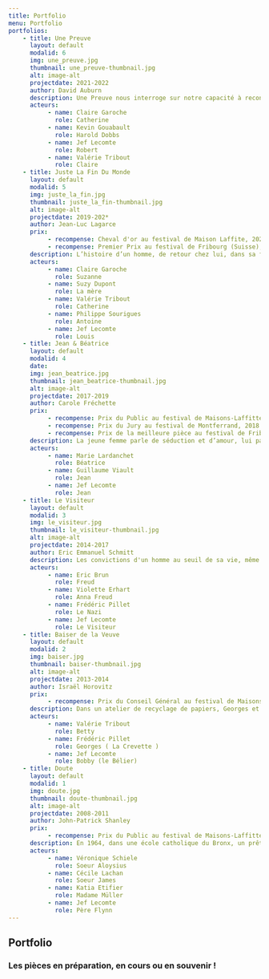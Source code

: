 ```yaml
---
title: Portfolio
menu: Portfolio
portfolios:
	- title: Une Preuve
      layout: default
      modalid: 6
      img: une_preuve.jpg
      thumbnail: une_preuve-thumbnail.jpg
      alt: image-alt
      projectdate: 2021-2022
      author: David Auburn
      description: Une Preuve nous interroge sur notre capacité à reconnaitre le génie, surtout mathématique, quand il est possédé par une femme.
      acteurs:
           - name: Claire Garoche
             role: Catherine
           - name: Kevin Gouabault
             role: Harold Dobbs 
           - name: Jef Lecomte
             role: Robert
           - name: Valérie Tribout
             role: Claire
    - title: Juste La Fin Du Monde
      layout: default
      modalid: 5
      img: juste_la_fin.jpg
      thumbnail: juste_la_fin-thumbnail.jpg 
      alt: image-alt
      projectdate: 2019-202*
      author: Jean-Luc Lagarce
      prix: 
           - recompense: Cheval d'or au festival de Maison Laffite, 2022
           - recompense: Premier Prix au festival de Fribourg (Suisse), 2021
      description: L’histoire d’un homme, de retour chez lui, dans sa famille, après de longues années d’absence, « pour annoncer, dire, seulement dire » sa mort prochaine. Jean-Luc Lagarce fait alors exploser le non-dit familial. Acérée, acerbe, drôle et nécessaire, la parole se libère le temps d’un retour, le retour de Louis.
      acteurs:
           - name: Claire Garoche
             role: Suzanne
           - name: Suzy Dupont
             role: La mère 
           - name: Valérie Tribout
             role: Catherine
           - name: Philippe Sourigues
             role: Antoine
           - name: Jef Lecomte
             role: Louis
    - title: Jean & Béatrice
      layout: default
      modalid: 4
      date: 
      img: jean_beatrice.jpg
      thumbnail: jean_beatrice-thumbnail.jpg
      alt: image-alt
      projectdate: 2017-2019
      author: Carole Fréchette
      prix:
           - recompense: Prix du Public au festival de Maisons-Laffitte, 2018
           - recompense: Prix du Jury au festival de Montferrand, 2018
           - recompense: Prix de la meilleure pièce au festival de Fribourg, Suisse, 2019
      description: La jeune femme parle de séduction et d’amour, lui parle de récompense et de billets de vingt. Ces deux-là peuvent-ils se comprendre ? Béatrice impose à Jean trois épreuves pour révéler le prince charmant qui sommeille – peut-être ! – en lui.
      acteurs:
           - name: Marie Lardanchet
             role: Béatrice
           - name: Guillaume Viault
             role: Jean
           - name: Jef Lecomte
             role: Jean
    - title: Le Visiteur
      layout: default
      modalid: 3
      img: le_visiteur.jpg
      thumbnail: le_visiteur-thumbnail.jpg
      alt: image-alt
      projectdate: 2014-2017
      author: Eric Emmanuel Schmitt
      description: Les convictions d'un homme au seuil de sa vie, même si c'est un génie, quand la peste brune menace et quand on le prive de sa fille sont elles inébranlables ? La raison tient elle face à l'absurde ? Freud, dans son désert, résitera il à la tentation du visiteur ?
      acteurs:
           - name: Eric Brun
             role: Freud
           - name: Violette Erhart
             role: Anna Freud
           - name: Frédéric Pillet
             role: Le Nazi
           - name: Jef Lecomte
             role: Le Visiteur
    - title: Baiser de la Veuve
      layout: default
      modalid: 2
      img: baiser.jpg
      thumbnail: baiser-thumbnail.jpg
      alt: image-alt
      projectdate: 2013-2014
      author: Israël Horovitz
      prix:
           - recompense: Prix du Conseil Général au festival de Maisons-Laffitte, 2014.
      description: Dans un atelier de recyclage de papiers, Georges et Bobby, forçats des temps modernes, vident leurs bières en se remémorant le bon temps passé. Ils attendent Betty, amie de jeunesse, revenue dans cette bourgade reculée après 13 ans d’absence. Elle a changé, elle a réussi. Ces retrouvailles teintées de sarcasmes, de tendresse faussement romantique, de jeux puérils et absurdes laissent percevoir un terrible drame passé sous silence que les années n’ont pas effacé. L‘héroïne vengeresse tisse la toile d’un macabre scénario, nous rappelant que l’arme des humiliés reste la vengeance. Et le pire c’est qu’on rit….
      acteurs:
           - name: Valérie Tribout
             role: Betty
           - name: Frédéric Pillet
             role: Georges ( La Crevette )
           - name: Jef Lecomte
             role: Bobby (le Bélier)
    - title: Doute
      layout: default
      modalid: 1
      img: doute.jpg
      thumbnail: doute-thumbnail.jpg
      alt: image-alt
      projectdate: 2008-2011
      author: John-Patrick Shanley
      prix:
           - recompense: Prix du Public au festival de Maisons-Laffitte, 2011
      description: En 1964, dans une école catholique du Bronx, un prêtre, le père Flynn, chargé de l'enseignement religieux, assume aussi les fonctions de professeur de sport. La directrice, Soeur Aloysius, le soupçonne d'entretenir des rapports ambigus avec un pensionnaire de l'établissement. Cherchant à l'éloigner du jeune garçon, elle tente de convaincre sa mère, Madame Muller, et la jeune soeur James de la culpabilité du prêtre. Mais les accusations qui pèsent sur lui sont elle seulement fondées ?
      acteurs:
           - name: Véronique Schiele
             role: Soeur Aloysius
           - name: Cécile Lachan
             role: Soeur James
           - name: Katia Etifier 
             role: Madame Müller
           - name: Jef Lecomte
             role: Père Flynn
---
```


## Portfolio
### Les pièces en préparation, en cours ou en souvenir !
